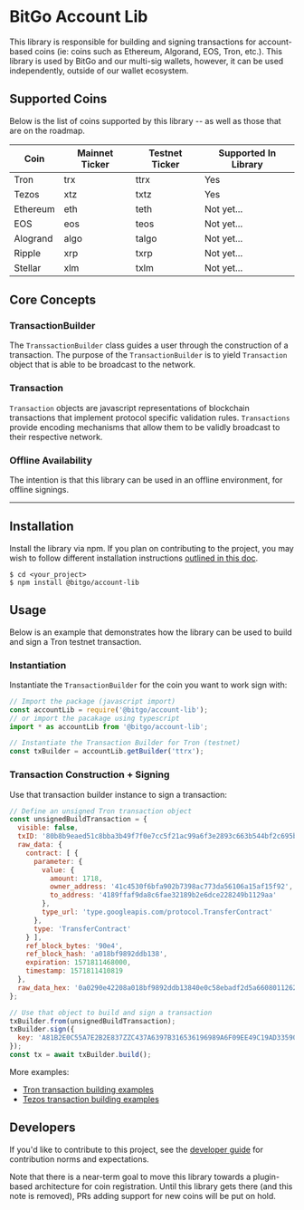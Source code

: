 # BitGo Account Lib

This library is responsible for building and signing transactions for account-based coins (ie: coins such as Ethereum, Algorand, EOS, Tron, etc.). This library is used by BitGo and our multi-sig wallets, however, it can be used independently, outside of our wallet ecosystem.

## Supported Coins
Below is the list of coins supported by this library -- as well as those that are on the roadmap.

|Coin|Mainnet Ticker|Testnet Ticker|Supported In Library|
|---|---|---|---|
|Tron|trx|ttrx|Yes|
|Tezos|xtz|txtz|Yes|
|Ethereum|eth|teth|Not yet...|
|EOS|eos|teos|Not yet...|
|Alogrand|algo|talgo|Not yet...|
|Ripple|xrp|txrp|Not yet...|
|Stellar|xlm|txlm|Not yet...|

## Core Concepts

### TransactionBuilder
The `TranssactionBuilder` class guides a user through the construction of a transaction. The purpose of the `TransactionBuilder` is to yield `Transaction` object that is able to be broadcast to the network.

### Transaction
`Transaction` objects are javascript representations of blockchain transactions that implement protocol specific validation rules. `Transactions` provide encoding mechanisms that allow them to be validly broadcast to their respective network.

### Offline Availability
The intention is that this library can be used in an offline environment, for offline signings.

---

## Installation

Install the library via npm. If you plan on contributing to the project, you may wish to follow different installation instructions [outlined in this doc](DEVELOPER.md).

```
$ cd <your_project>
$ npm install @bitgo/account-lib
```

## Usage
Below is an example that demonstrates how the library can be used to build and sign a Tron testnet transaction.

### Instantiation
Instantiate the `TransactionBuilder` for the coin you want to work sign with:

```javascript
// Import the package (javascript import)
const accountLib = require('@bitgo/account-lib');
// or import the pacakage using typescript
import * as accountLib from '@bitgo/account-lib';

// Instantiate the Transaction Builder for Tron (testnet)
const txBuilder = accountLib.getBuilder('ttrx');
```

### Transaction Construction + Signing
Use that transaction builder instance to sign a transaction:

```javascript
// Define an unsigned Tron transaction object
const unsignedBuildTransaction = {
  visible: false,
  txID: '80b8b9eaed51c8bba3b49f7f0e7cc5f21ac99a6f3e2893c663b544bf2c695b1d',
  raw_data: {
    contract: [ {
      parameter: {
        value: {
          amount: 1718,
          owner_address: '41c4530f6bfa902b7398ac773da56106a15af15f92',
          to_address: '4189ffaf9da8c6fae32189b2e6dce228249b1129aa'
        },
        type_url: 'type.googleapis.com/protocol.TransferContract'
      },
      type: 'TransferContract'
    } ],
    ref_block_bytes: '90e4',
    ref_block_hash: 'a018bf9892ddb138',
    expiration: 1571811468000,
    timestamp: 1571811410819
  },
  raw_data_hex: '0a0290e42208a018bf9892ddb13840e0c58ebadf2d5a66080112620a2d747970652e676f6f676c65617069732e636f6d2f70726f746f636f6c2e5472616e73666572436f6e747261637412310a1541c4530f6bfa902b7398ac773da56106a15af15f9212154189ffaf9da8c6fae32189b2e6dce228249b1129aa18b60d7083878bbadf2d',
};

// Use that object to build and sign a transaction
txBuilder.from(unsignedBuildTransaction);
txBuilder.sign({
  key: 'A81B2E0C55A7E2B2E837ZZC437A6397B316536196989A6F09EE49C19AD33590W'
});
const tx = await txBuilder.build();
```

More examples:
* [Tron transaction building examples](https://github.com/BitGo/bitgo-account-lib/blob/master/test/unit/coin/trx/transactionBuilder.ts)
* [Tezos transaction building examples](https://github.com/BitGo/bitgo-account-lib/blob/master/test/unit/coin/xtz/transactionBuilder.ts)

## Developers
If you'd like to contribute to this project, see the [developer guide](DEVELOPER.md) for contribution norms and expectations.

Note that there is a near-term goal to move this library towards a plugin-based architecture for coin registration. Until this library gets there (and this note is removed), PRs adding support for new coins will be put on hold.
